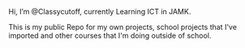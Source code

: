 Hi, I’m @Classycutoff, currently Learning ICT in JAMK.

This is my public Repo for my own projects, school projects that I've imported and other courses that I'm doing outside of school.


<!---
Classycutoff/Classycutoff is a ✨ special ✨ repository because its `README.md` (this file) appears on your GitHub profile.
You can click the Preview link to take a look at your changes.
--->

